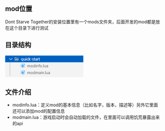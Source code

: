 ## mod位置

Dont Starve Together的安装位置里有一个mods文件夹，后面开发的mod都是放在这个目录下进行测试

## 目录结构

![](./images/20210722151048.png)

## 文件介绍

- modinfo.lua：定义mod的基本信息（比如名字，版本，描述等）另外它里面还可以添加mod的配置信息
- modmain.lua：游戏启动时会自动加载的文件，在里面可以调用饥荒暴露出来的api